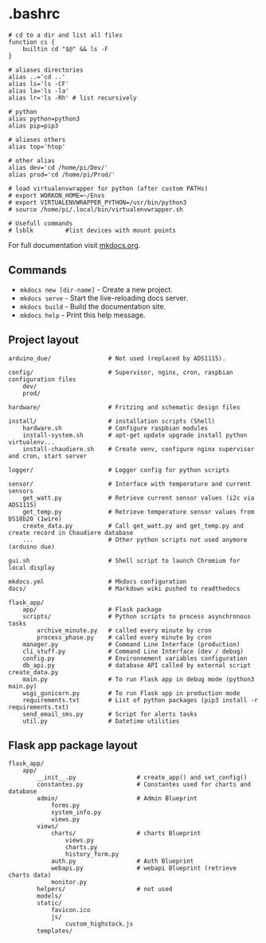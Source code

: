 # .bashrc

``` shell
# cd to a dir and list all files 
function cs {
	builtin cd "$@" && ls -F
}

# aliases directories
alias ..='cd ..'
alias ls='ls -CF'
alias la='ls -la'
alias lr='ls -Rh' # list recursively

# python
alias python=python3
alias pip=pip3

# aliases others
alias top='htop'

# other alias
alias dev='cd /home/pi/Dev/'
alias prod='cd /home/pi/Prod/'

# load virtualenvwrapper for python (after custom PATHs)
# export WORKON_HOME=~/Envs
# export VIRTUALENVWRAPPER_PYTHON=/usr/bin/python3
# source /home/pi/.local/bin/virtualenvwrapper.sh

# Usefull commands
# lsblk     	#list devices with mount points
```

For full documentation visit [mkdocs.org](https://mkdocs.org).

## Commands

* `mkdocs new [dir-name]` - Create a new project.
* `mkdocs serve` - Start the live-reloading docs server.
* `mkdocs build` - Build the documentation site.
* `mkdocs help` - Print this help message.

## Project layout

	arduino_due/    			# Not used (replaced by ADS1115).
	
	config/						# Supervisor, nginx, cron, raspbian configuration files
		dev/
		prod/  			
	
	hardware/					# Fritzing and schematic design files
	
	install/					# installation scripts (Shell)
		hardware.sh				# Configure raspbian modules
		install-system.sh		# apt-get update upgrade install python virtualenv...
		install-chaudiere.sh	# Create venv, configure nginx supervisor and cron, start server
	
	logger/						# Logger config for python scripts
	
	sensor/						# Interface with temperature and current sensors
		get_watt.py				# Retrieve current sensor values (i2c via ADS1115)
		get_temp.py				# Retrieve temperature sensor values from DS18b20 (1wire)
		create_data.py			# Call get_watt.py and get_temp.py and create record in Chaudiere database
		...						# Other python scripts not used anymore (arduino due)
	
	gui.sh						# Shell script to launch Chromium for local display
	
	mkdocs.yml					# Mkdocs configuration
	docs/						# Markdown wiki pushed to readthedocs

	flask_app/					
		app/					# Flask package
		scripts/				# Python scripts to process asynchronous tasks
			archive_minute.py	# called every minute by cron
			process_phase.py	# called every minute by cron
		manager.py				# Command Line Interface (production)
		cli_stuff.py			# Command Line Interface (dev / debug)
		config.py				# Environnement variables configuration
		db_api.py				# database API called by external script create_data.py
		main.py					# To run Flask app in debug mode (python3 main.py)
		wsgi_gunicorn.py		# To run Flask app in production mode
		requirements.txt		# List of python packages (pip3 install -r requirements.txt) 
		send_email_sms.py		# Script for alerts tasks
		util.py					# Datetime utilities

## Flask app package layout

	flask_app/					
		app/					
			__init__.py					# create_app() and set_config()
			constantes.py				# Constantes used for charts and database
			admin/						# Admin Blueprint
				forms.py
				system_info.py
				views.py
			views/						
				charts/					# charts Blueprint
					views.py
					charts.py
					history_form.py
				auth.py					# Auth Blueprint
				webapi.py				# webapi Blueprint (retrieve charts data)
				monitor.py
			helpers/					# not used
			models/
			static/
				favicon.ico
				js/
					custom_highstock.js
			templates/
	
	
	
	
	
	